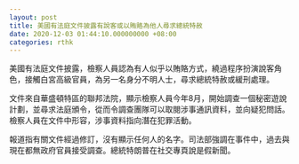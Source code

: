 ```yaml
---
layout: post
title: 美國有法庭文件披露有說客或以賄賂為他人尋求總統特赦
date: 2020-12-03 01:44:10.000000000 +08:00
categories: rthk
---
```


美國有法庭文件披露，檢察人員認為有人似乎以賄賂方式，繞過程序扮演說客角色，接觸白宮高級官員，為另一名身分不明人士，尋求總統特赦或緩刑處理。

文件來自華盛頓特區的聯邦法院，顯示檢察人員今年8月，開始調查一個秘密遊說計劃，並尋求法庭頒令，從而令調查團隊可以取閱涉事通訊資料，並向疑犯問話。檢察人員在文件中形容，涉事資料指向潛在犯罪活動。

報道指有關文件經過修訂，沒有顯示任何人的名字。司法部強調在事件中，過去與現在都無政府官員接受調查。總統特朗普在社交專頁說是假新聞。
